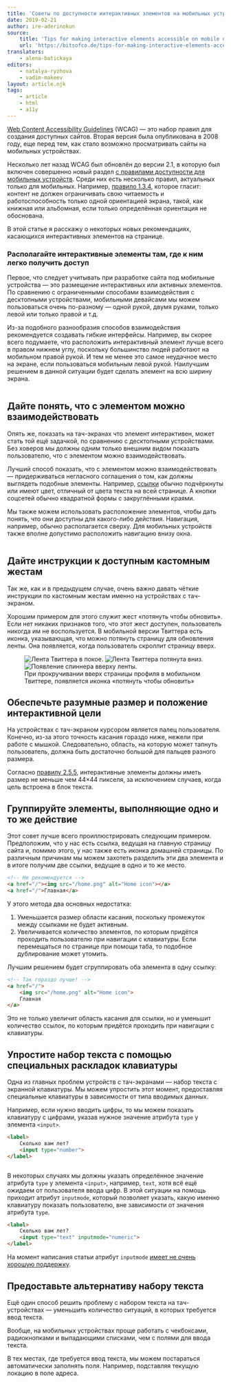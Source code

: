 ```yaml
---
title: 'Советы по доступности интерактивных элементов на мобильных устройствах'
date: 2019-02-21
author: ire-aderinokun
source:
    title: 'Tips for making interactive elements accessible on mobile devices'
    url: 'https://bitsofco.de/tips-for-making-interactive-elements-accessible-on-mobile-devices/'
translators:
    - alena-batickaya
editors:
    - natalya-ryzhova
    - vadim-makeev
layout: article.njk
tags:
    - article
    - html
    - a11y
---
```


[Web Content Accessibility Guidelines](https://www.w3.org/TR/WCAG21/) (WCAG) — это набор правил для создания доступных сайтов. Вторая версия была опубликована в 2008 году, еще перед тем, как стало возможно просматривать сайты на мобильных устройствах.

Несколько лет назад WCAG был обновлён до версии 2.1, в которую был включен совершенно новый раздел [с правилами доступности для мобильных устройств](https://www.w3.org/TR/mobile-accessibility-mapping/). Среди них есть несколько правил, актуальных только для мобильных. Например, [правило 1.3.4](https://www.w3.org/TR/WCAG21/#orientation), которое гласит: контент не должен ограничивать свою читаемость и работоспособность только одной ориентацией экрана, такой, как книжная или альбомная, если только определённая ориентация не обоснована.

В этой статье я расскажу о некоторых новых рекомендациях, касающихся интерактивных элементов на странице.

### Располагайте интерактивные элементы там, где к ним легко получить доступ

Первое, что следует учитывать при разработке сайта под мобильные устройства — это размещение интерактивных или активных элементов. По сравнению с ограниченными способами взаимодействия с десктопными устройствами, мобильными девайсами мы можем пользоваться очень по-разному — одной рукой, двумя руками, только левой или только правой и т.д.

Из-за подобного разнообразия способов взаимодействия рекомендуется создавать гибкие интерфейсы. Например, вы скорее всего подумаете, что расположить интерактивный элемент лучше всего в правом нижнем углу, поскольку большинство людей работают на мобильном правой рукой. И тем не менее это самое неудачное место на экране, если пользоваться мобильным левой рукой. Наилучшим решением в данной ситуации будет сделать элемент на всю ширину экрана.

<img src="images/2.jpg" alt="">

## Дайте понять, что с элементом можно взаимодействовать

Опять же, показать на тач-экранах что элемент интерактивен, может стать той ещё задачкой, по сравнению с десктопными устройствами. Без ховеров мы должны одним только внешним видом показать пользователю, что с элементом можно взаимодействовать.

Лучший способ показать, что с элементом можно взаимодействовать — придерживаться негласного соглашения о том, как должны выглядеть подобные элементы. Например, [ссылки](https://bitsofco.de/tips-for-making-interactive-elements-accessible-on-mobile-devices/) обычно подчёркнуты или имеют цвет, отличный от цвета текста на всей странице. А кнопки соцсетей обычно квадратной формы с закруглёнными краями.

Мы также можем использовать расположение элементов, чтобы дать понять, что они доступны для какого-либо действия. Навигация, например, обычно располагается сверху. Для мобильных устройств также вполне допустимо расположить навигацию внизу окна.

<img src="images/3.jpg" alt="">

## Дайте инструкции к доступным кастомным жестам

Так же, как и в предыдущем случае, очень важно давать чёткие инструкции по кастомным жестам именно на устройствах с тач-экраном.

Хорошим примером для этого служит жест «потянуть чтобы обновить». Если нет никаких признаков того, что этот жест доступен, пользователь никогда им не воспользуется. В мобильной версии Твиттера есть иконка, указывающая, что можно потянуть страницу для обновления ленты. Она появляется, когда пользователь скроллит страницу вверх.

<figure>
    <img src="images/4.png" alt="Лента Твиттера в покое.">
    <img src="images/5.png" alt="Лента Твиттера потянута вниз.">
    <img src="images/6.png" alt="Появление спиннера вверху ленты.">
    <figcaption>При прокручивании вверх страницы профиля в мобильном Твиттере, появляется иконка «потянуть чтобы обновить»</figcaption>
</figure>

## Обеспечьте разумные размер и положение интерактивной цели

На устройствах с тач-экраном курсором является палец пользователя. Конечно, из-за этого точность касания гораздо ниже, нежели при работе с мышкой. Следовательно, область, на которую может тапнуть пользователь, должна быть достаточно большой для пальцев разного размера.

Согласно [правилу 2.5.5](https://www.w3.org/TR/WCAG21/#target-size), интерактивные элементы должны иметь размер не меньше чем 44×44 пикселя, за исключением случаев, когда цель встроена в блок текста.

## Группируйте элементы, выполняющие одно и то же действие

Этот совет лучше всего проиллюстрировать следующим примером. Предположим, что у нас есть ссылка, ведущая на главную страницу сайта и, помимо этого, у нас также есть иконка домашней страницы. По различным причинам мы можем захотеть разделить эти два элемента и в итоге получим две ссылки, ведущие в одно и то же место.

```html
<!-- Не рекомендуется -->
<a href="/"><img src="/home.png" alt="Home icon"></a>
<a href="/">Главная</a>
```

У этого метода два основных недостатка:

1. Уменьшается размер области касания, поскольку промежуток между ссылками не будет активным.
2. Увеличивается количество элементов, по которым придётся проходить пользователю при навигации с клавиатуры. Если перемещаться по странице при помощи таба, то подобное дублирование может утомить.

Лучшим решением будет сгруппировать оба элемента в одну ссылку:

```html
<!-- Так гораздо лучше! -->
<a href="/">
    <img src="/home.png" alt="Home icon">
    Главная
</a>
```

Это не только увеличит область касания для ссылки, но и уменьшит количество ссылок, по которым придётся проходить при навигации с клавиатуры.

## Упростите набор текста с помощью специальных раскладок клавиатуры

Одна из главных проблем устройств с тач-экранами — набор текста с экранной клавиатуры. Мы можем упростить этот момент, предоставляя специальные клавиатуры в зависимости от типа вводимых данных.

Например, если нужно вводить цифры, то мы можем показать клавиатуру с цифрами, указав нужное значение атрибута `type` у элемента `<input>`.

```html
<label>
    Сколько вам лет?
    <input type="number">
</label>
```

<img src="images/7.png" alt="">

В некоторых случаях мы должны указать определённое значение атрибута `type` у элемента `<input>`, например, `text`, хотя всё ещё ожидаем от пользователя ввода цифр. В этой ситуации на помощь приходит атрибут `inputmode`, который позволяет указать, какую именно клавиатуру показать пользователю, вне зависимости от значения атрибута `type`.

```html
<label>
    Сколько вам лет?
    <input type="text" inputmode="numeric">
</label>
```

На момент написания статьи атрибут `inputmode` [имеет не очень хорошую поддержку](https://caniuse.com/#feat=input-inputmode).

## Предоставьте альтернативу набору текста

Ещё один способ решить проблему с набором текста на тач-устройствах — уменьшить количество ситуаций, в которых требуется ввод текста.

Вообще, на мобильных устройствах проще работать с чекбоксами, радиокнопками и выпадающими списками, чем с полями для ввода текста.

В тех местах, где требуется ввод текста, мы можем постараться автоматически заполнять поля. Например, подставляя текущую локацию в поле адреса.
